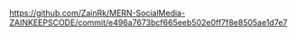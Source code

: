 https://github.com/ZainRk/MERN-SocialMedia-ZAINKEEPSCODE/commit/e496a7673bcf665eeb502e0ff7f8e8505ae1d7e7

